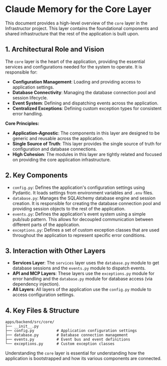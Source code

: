# Claude Memory for the Core Layer

This document provides a high-level overview of the `core` layer in the Infrastructor project. This layer contains the foundational components and shared infrastructure that the rest of the application is built upon.

## 1. Architectural Role and Vision

The `core` layer is the heart of the application, providing the essential services and configurations needed for the system to operate. It is responsible for:

-   **Configuration Management**: Loading and providing access to application settings.
-   **Database Connectivity**: Managing the database connection pool and session lifecycle.
-   **Event System**: Defining and dispatching events across the application.
-   **Centralized Exceptions**: Defining custom exception types for consistent error handling.

**Core Principles:**

-   **Application-Agnostic**: The components in this layer are designed to be generic and reusable across the application.
-   **Single Source of Truth**: This layer provides the single source of truth for configuration and database connections.
-   **High Cohesion**: The modules in this layer are tightly related and focused on providing the core application infrastructure.

## 2. Key Components

-   `config.py`: Defines the application's configuration settings using Pydantic. It loads settings from environment variables and `.env` files.
-   `database.py`: Manages the SQLAlchemy database engine and session creation. It is responsible for creating the database connection pool and providing session objects to the rest of the application.
-   `events.py`: Defines the application's event system using a simple pub/sub pattern. This allows for decoupled communication between different parts of the application.
-   `exceptions.py`: Defines a set of custom exception classes that are used throughout the application to represent specific error conditions.

## 3. Interaction with Other Layers

-   **Services Layer**: The `services` layer uses the `database.py` module to get database sessions and the `events.py` module to dispatch events.
-   **API and MCP Layers**: These layers use the `exceptions.py` module for error handling and the `database.py` module for database access (via dependency injection).
-   **All Layers**: All layers of the application use the `config.py` module to access configuration settings.

## 4. Key Files & Structure

```plaintext
apps/backend/src/core/
├── __init__.py
├── config.py          # Application configuration settings
├── database.py        # Database connection management
├── events.py          # Event bus and event definitions
└── exceptions.py      # Custom exception classes
```

Understanding the `core` layer is essential for understanding how the application is bootstrapped and how its various components are connected.